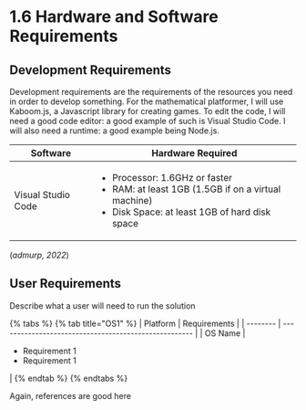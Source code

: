 # 1.6 Hardware and Software Requirements

## Development Requirements

Development requirements are the requirements of the resources you need in order to develop something. For the mathematical platformer, I will use Kaboom.js, a Javascript library for creating games. To edit the code, I will need a good code editor: a good example of such is Visual Studio Code. I will also need a runtime: a good example being Node.js.

| Software           | Hardware Required                                                                                                                                           |
| ------------------ | ----------------------------------------------------------------------------------------------------------------------------------------------------------- |
| Visual Studio Code | <ul><li>Processor: 1.6GHz or faster</li><li>RAM: at least 1GB (1.5GB if on a virtual machine)</li><li>Disk Space: at least 1GB of hard disk space</li></ul> |

(_admurp, 2022_)

## User Requirements

Describe what a user will need to run the solution

{% tabs %}
{% tab title="OS1" %}
| Platform | Requirements                                          |
| -------- | ----------------------------------------------------- |
| OS Name  | <ul><li>Requirement 1</li><li>Requirement 1</li></ul> |
{% endtab %}
{% endtabs %}

Again, references are good here

